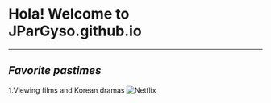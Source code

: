 # Hola! Welcome to JParGyso.github.io
---
## ***Favorite pastimes***

1.Viewing films and Korean dramas
![Netflix]([image.jpg](https://cdn.pocket-lint.com/r/s/320x/assets/images/140219-tv-news-feature-netflix-tips-and-tricks-how-to-master-your-binge-watching-experience-image1-rjogeykeqs.jpg?v1))
